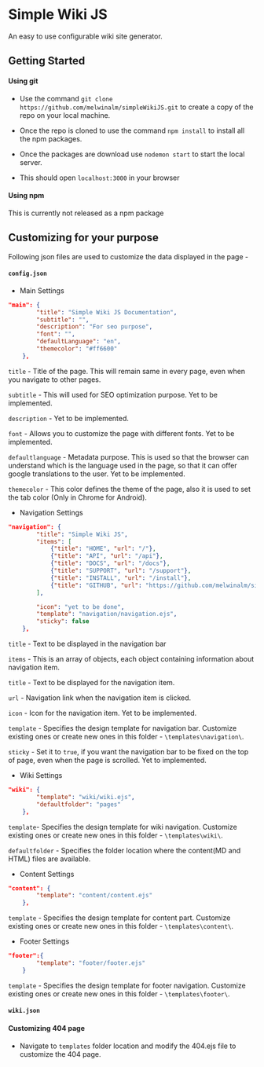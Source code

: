 # Simple Wiki JS

An easy to use configurable wiki site generator.

## Getting Started

#### Using git

- Use the command `git clone https://github.com/melwinalm/simpleWikiJS.git` to create a copy of the repo on your local machine.

- Once the repo is cloned to use the command `npm install` to install all the npm packages.

- Once the packages are download use `nodemon start` to start the local server.

- This should open `localhost:3000` in your browser

#### Using npm 

This is currently not released as a npm package

## Customizing for your purpose

Following json files are used to customize the data displayed in the page -

#### `config.json`

- Main Settings

```json
"main": {
        "title": "Simple Wiki JS Documentation",
        "subtitle": "",
        "description": "For seo purpose",
        "font": "",
        "defaultLanguage": "en",
        "themecolor": "#ff6600"
    },
```

`title` - Title of the page. This will remain same in every page, even when you navigate to other pages.

`subtitle` - This will used for SEO optimization purpose. Yet to be implemented.

`description` - Yet to be implemented.

`font` - Allows you to customize the page with different fonts. Yet to be implemented.

`defaultlanguage` - Metadata purpose. This is used so that the browser can understand which is the language used in the page, so that it can offer google translations to the user. Yet to be implemented.

`themecolor` - This color defines the theme of the page, also it is used to set the tab color (Only in Chrome for Android).

- Navigation Settings

```json
"navigation": {
        "title": "Simple Wiki JS",
        "items": [
            {"title": "HOME", "url": "/"},
            {"title": "API", "url": "/api"},
            {"title": "DOCS", "url": "/docs"},
            {"title": "SUPPORT", "url": "/support"},
            {"title": "INSTALL", "url": "/install"},
            {"title": "GITHUB", "url": "https://github.com/melwinalm/simplewikijs"}
        ],

        "icon": "yet to be done",
        "template": "navigation/navigation.ejs",
        "sticky": false
    },
```

`title` - Text to be displayed in the navigation bar

`items` - This is an array of objects, each object containing information about navigation item.

`title` - Text to be displayed for the navigation item.

`url` - Navigation link when the navigation item is clicked.

`icon` - Icon for the navigation item. Yet to be implemented.

`template` - Specifies the design template for navigation bar. Customize existing ones or create new ones in this folder  - `\templates\navigation\`.

`sticky` - Set it to `true`, if you want the navigation bar to be fixed on the top of page, even when the page is scrolled. Yet to implemented.

- Wiki Settings

```json
"wiki": {
        "template": "wiki/wiki.ejs",
        "defaultfolder": "pages"
    },
```

`template`- Specifies the design template for wiki navigation. Customize existing ones or create new ones in this folder  - `\templates\wiki\`.

`defaultfolder` - Specifies the folder location where the content(MD and HTML) files are available.

- Content Settings

```json
"content": {
        "template": "content/content.ejs"
    },
```

`template` - Specifies the design template for content part. Customize existing ones or create new ones in this folder  - `\templates\content\`.

- Footer Settings

```json
"footer":{
        "template": "footer/footer.ejs"
    }
```

`template` - Specifies the design template for footer navigation. Customize existing ones or create new ones in this folder  - `\templates\footer\`.

#### `wiki.json`

#### Customizing 404 page

- Navigate to `templates` folder location and modify the 404.ejs file to customize the 404 page.